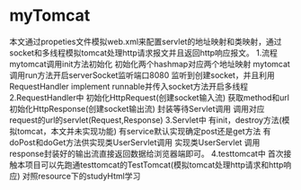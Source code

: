 # myTomcat
本文通过propeties文件模拟web.xml来配置servlet的地址映射和类映射，通过socket和多线程模拟tomcat处理http请求报文并且返回http响应报文。
1.流程
mytomcat调用init方法初始化
  初始化两个hashmap对应两个地址映射
mytomcat调用run方法开启serverSocket监听端口8080
  监听到创建socket，并且利用RequestHandler implement runnable并传入socket方法开启多线程
2.RequestHandler中
初始化HttpRequest(创建socket输入流)
   获取method和url
初始化HttpResponse(创建socket输出流)
   封装等待Servlet调用
调用对应request的url的servlet(Request,Response)
3.Servlet中
  有init，destroy方法(模拟tomcat，本文并未实现功能)
  有service默认实现确定post还是get方法
  有doPost和doGet方法供实现类UserServlet调用
  实现类UserServlet
    调用response封装好的输出流直接返回数据给浏览器端即可。
4.testtomcat中
  首次接触本项目可以先跑通testtomcat的TestTomcat(模拟tomcat处理http请求和http响应)
  对照resource下的studyHtml学习
    
 
